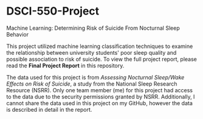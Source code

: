 # DSCI-550-Project
Machine Learning: Determining Risk of Suicide From Nocturnal Sleep Behavior

This project utilized machine learning classification techniques to examine the relationship between university students' poor sleep quality and possible association to risk of suicide. To view the full project report, please read the <b>Final Project Report</b> in this repository. 

The data used for this project is from <i>Assessing Nocturnal Sleep/Wake Effects on Risk of Suicide</i>, a study from the National Sleep Research Resource (NSRR). Only one team member (me) for this project had access to the data due to the security permissions granted by NSRR. Additionally, I cannot share the data used in this project on my GitHub, however the data is described in detail in the report.
